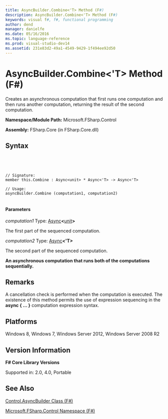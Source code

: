 ```yaml
---
title: AsyncBuilder.Combine<'T> Method (F#)
description: AsyncBuilder.Combine<'T> Method (F#)
keywords: visual f#, f#, functional programming
author: dend
manager: danielfe
ms.date: 05/16/2016
ms.topic: language-reference
ms.prod: visual-studio-dev14
ms.assetid: 231e83d2-49a1-4549-9429-1f494ee92d50 
---
```


# AsyncBuilder.Combine<'T> Method (F#)

Creates an asynchronous computation that first runs one computation and then runs another computation, returning the result of the second computation.

**Namespace/Module Path:** Microsoft.FSharp.Control

**Assembly:** FSharp.Core (in FSharp.Core.dll)


## Syntax



```




// Signature:
member this.Combine : Async<unit> * Async<'T> -> Async<'T>

// Usage:
asyncBuilder.Combine (computation1, computation2)


```





#### Parameters
*computation1*
Type: [Async](http://msdn.microsoft.com/en-us/library/e0b28ea2-dea5-4021-b2b9-d7d4761babde)**&lt;**[unit](http://msdn.microsoft.com/en-us/library/00b837c2-6c8a-483a-87d3-0479c64037a7)**&gt;**


The first part of the sequenced computation.


*computation2*
Type: [Async](http://msdn.microsoft.com/en-us/library/e0b28ea2-dea5-4021-b2b9-d7d4761babde)**&lt;'T&gt;**


The second part of the sequenced computation.



**An asynchronous computation that runs both of the computations sequentially.**
## Remarks
A cancellation check is performed when the computation is executed. The existence of this method permits the use of expression sequencing in the **async { ... }** computation expression syntax.


## Platforms
Windows 8, Windows 7, Windows Server 2012, Windows Server 2008 R2


## Version Information
**F# Core Library Versions**

Supported in: 2.0, 4.0, Portable




## See Also
[Control.AsyncBuilder Class &#40;F&#35;&#41;](Control.AsyncBuilder-Class-%5BFSharp%5D.md)

[Microsoft.FSharp.Control Namespace &#40;F&#35;&#41;](Microsoft.FSharp.Control-Namespace-%5BFSharp%5D.md)

